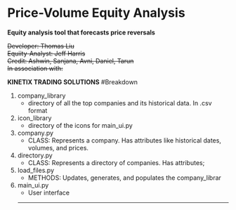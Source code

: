 # Price-Volume Equity Analysis
**Equity analysis tool that forecasts price reversals**

~~Developer: Thomas Liu~~ \
~~Equiity-Analyst: Jeff Harris~~ \
~~Credit: Ashwin, Sanjana, Avni, Daniel, Tarun~~\
~~In association with:~~

**KINETIX TRADING SOLUTIONS**
#Breakdown

1.  company_library
    * directory of all the top companies and its historical data. In .csv format
2.  icon_library
    * directory of the icons for main_ui.py
3. company.py
    * CLASS: Represents a company. Has attributes like historical dates, volumes, and prices.
4. directory.py
    * CLASS: Represents a directory of companies. Has attributes;
5. load_files.py
    * METHODS: Updates, generates, and populates the company_librar
6. main_ui.py
    * User interface
    ****